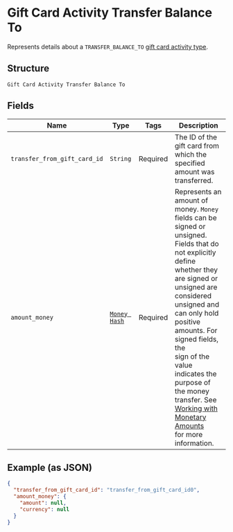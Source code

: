
# Gift Card Activity Transfer Balance To

Represents details about a `TRANSFER_BALANCE_TO` [gift card activity type](../../doc/models/gift-card-activity-type.md).

## Structure

`Gift Card Activity Transfer Balance To`

## Fields

| Name | Type | Tags | Description |
|  --- | --- | --- | --- |
| `transfer_from_gift_card_id` | `String` | Required | The ID of the gift card from which the specified amount was transferred. |
| `amount_money` | [`Money Hash`](../../doc/models/money.md) | Required | Represents an amount of money. `Money` fields can be signed or unsigned.<br>Fields that do not explicitly define whether they are signed or unsigned are<br>considered unsigned and can only hold positive amounts. For signed fields, the<br>sign of the value indicates the purpose of the money transfer. See<br>[Working with Monetary Amounts](https://developer.squareup.com/docs/build-basics/working-with-monetary-amounts)<br>for more information. |

## Example (as JSON)

```json
{
  "transfer_from_gift_card_id": "transfer_from_gift_card_id0",
  "amount_money": {
    "amount": null,
    "currency": null
  }
}
```

